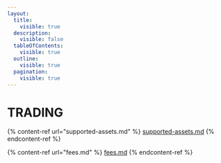 ```yaml
---
layout:
  title:
    visible: true
  description:
    visible: false
  tableOfContents:
    visible: true
  outline:
    visible: true
  pagination:
    visible: true
---
```


# TRADING

{% content-ref url="supported-assets.md" %}
[supported-assets.md](supported-assets.md)
{% endcontent-ref %}

{% content-ref url="fees.md" %}
[fees.md](fees.md)
{% endcontent-ref %}
